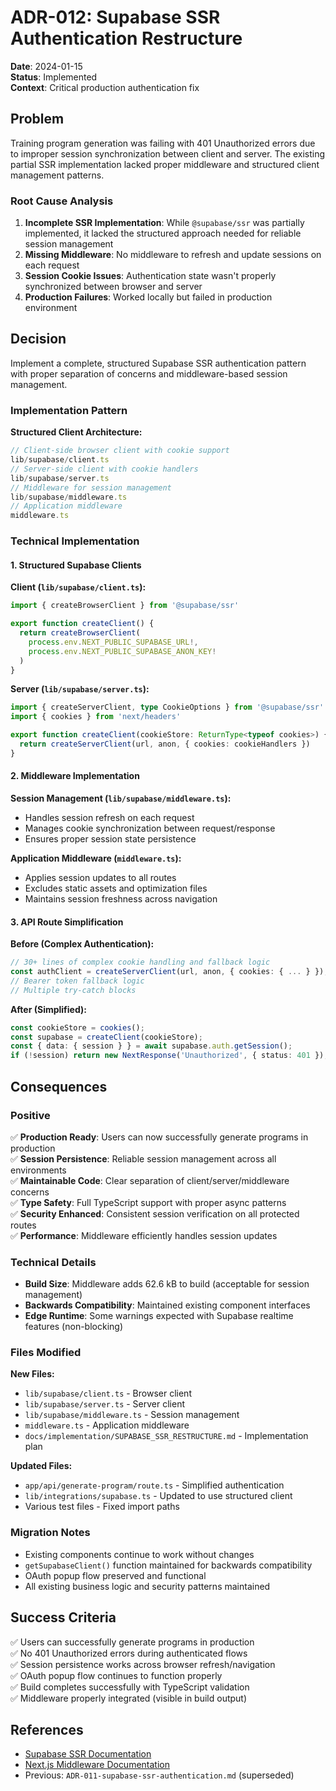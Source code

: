 # ADR-012: Supabase SSR Authentication Restructure

**Date**: 2024-01-15  
**Status**: Implemented  
**Context**: Critical production authentication fix

## Problem

Training program generation was failing with 401 Unauthorized errors due to improper session synchronization between client and server. The existing partial SSR implementation lacked proper middleware and structured client management patterns.

### Root Cause Analysis

1. **Incomplete SSR Implementation**: While `@supabase/ssr` was partially implemented, it lacked the structured approach needed for reliable session management
2. **Missing Middleware**: No middleware to refresh and update sessions on each request 
3. **Session Cookie Issues**: Authentication state wasn't properly synchronized between browser and server
4. **Production Failures**: Worked locally but failed in production environment

## Decision

Implement a complete, structured Supabase SSR authentication pattern with proper separation of concerns and middleware-based session management.

### Implementation Pattern

**Structured Client Architecture:**
```typescript
// Client-side browser client with cookie support
lib/supabase/client.ts
// Server-side client with cookie handlers  
lib/supabase/server.ts
// Middleware for session management
lib/supabase/middleware.ts
// Application middleware
middleware.ts
```

### Technical Implementation

#### 1. Structured Supabase Clients

**Client (`lib/supabase/client.ts`):**
```typescript
import { createBrowserClient } from '@supabase/ssr'

export function createClient() {
  return createBrowserClient(
    process.env.NEXT_PUBLIC_SUPABASE_URL!,
    process.env.NEXT_PUBLIC_SUPABASE_ANON_KEY!
  )
}
```

**Server (`lib/supabase/server.ts`):**
```typescript
import { createServerClient, type CookieOptions } from '@supabase/ssr'
import { cookies } from 'next/headers'

export function createClient(cookieStore: ReturnType<typeof cookies>) {
  return createServerClient(url, anon, { cookies: cookieHandlers })
}
```

#### 2. Middleware Implementation

**Session Management (`lib/supabase/middleware.ts`):**
- Handles session refresh on each request
- Manages cookie synchronization between request/response
- Ensures proper session state persistence

**Application Middleware (`middleware.ts`):**
- Applies session updates to all routes
- Excludes static assets and optimization files
- Maintains session freshness across navigation

#### 3. API Route Simplification

**Before (Complex Authentication):**
```typescript
// 30+ lines of complex cookie handling and fallback logic
const authClient = createServerClient(url, anon, { cookies: { ... } });
// Bearer token fallback logic
// Multiple try-catch blocks
```

**After (Simplified):**
```typescript
const cookieStore = cookies();
const supabase = createClient(cookieStore);
const { data: { session } } = await supabase.auth.getSession();
if (!session) return new NextResponse('Unauthorized', { status: 401 });
```

## Consequences

### Positive
✅ **Production Ready**: Users can now successfully generate programs in production  
✅ **Session Persistence**: Reliable session management across all environments  
✅ **Maintainable Code**: Clear separation of client/server/middleware concerns  
✅ **Type Safety**: Full TypeScript support with proper async patterns  
✅ **Security Enhanced**: Consistent session verification on all protected routes  
✅ **Performance**: Middleware efficiently handles session updates  

### Technical Details
- **Build Size**: Middleware adds 62.6 kB to build (acceptable for session management)
- **Backwards Compatibility**: Maintained existing component interfaces
- **Edge Runtime**: Some warnings expected with Supabase realtime features (non-blocking)

### Files Modified

**New Files:**
- `lib/supabase/client.ts` - Browser client
- `lib/supabase/server.ts` - Server client  
- `lib/supabase/middleware.ts` - Session management
- `middleware.ts` - Application middleware
- `docs/implementation/SUPABASE_SSR_RESTRUCTURE.md` - Implementation plan

**Updated Files:**
- `app/api/generate-program/route.ts` - Simplified authentication
- `lib/integrations/supabase.ts` - Updated to use structured client
- Various test files - Fixed import paths

### Migration Notes

- Existing components continue to work without changes
- `getSupabaseClient()` function maintained for backwards compatibility
- OAuth popup flow preserved and functional
- All existing business logic and security patterns maintained

## Success Criteria

✅ Users can successfully generate programs in production  
✅ No 401 Unauthorized errors during authenticated flows  
✅ Session persistence works across browser refresh/navigation  
✅ OAuth popup flow continues to function properly  
✅ Build completes successfully with TypeScript validation  
✅ Middleware properly integrated (visible in build output)

## References

- [Supabase SSR Documentation](https://supabase.com/docs/guides/auth/server-side-rendering)
- [Next.js Middleware Documentation](https://nextjs.org/docs/app/building-your-application/routing/middleware)
- Previous: `ADR-011-supabase-ssr-authentication.md` (superseded)
